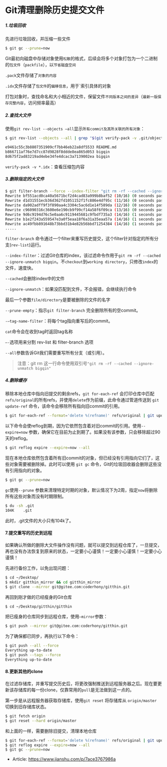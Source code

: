 # Git清理删除历史提交文件

##### 1.垃圾回收

先进行垃圾回收，并压缩一些文件

```bash
$ git gc --prune=now
```

Git最初向磁盘中存储对象使用`松散`的格式，后续会将多个对象打包为一个二进制的`包文件`（`packfile`），以`节省磁盘空间`

`.pack`文件存储了`对象的内容`

`.idx`文件存储了`包文件`的`偏移信息`，用于`索引具体的对象

打包对象时，查找命名和大小相近的文件，保留文件`不同版本之间的差异`（`最新一版保存完整内容`，访问频率最高）

##### 2.查找大文件

使用`git rev-list --objects —all`显示`所有commit及其所关联的所有对象`：

```bash
$ git rev-list --objects --all | grep "$(git verify-pack -v .git/objects/pack/*.idx | sort -k 3 -n | tail -3 | awk '{print$1}')"

e9461c55c3b8807351909cf7bb46eb22a8df5533 README.md
b866711af76e7d7cc87d9828f8ddde8ea865d053 bigqin
8d675f2ad83219ad4ebe34fe4dcac3a7139002ea bigqin
```

`verify-pack -v *.idx`：查看压缩包内容

##### 3.删除指定的大文件

```bash
$ git filter-branch --force --index-filter "git rm -rf --cached --ignore-unmatch bigqin" --prune-empty --tag-name-filter cat -- --all
Rewrite bf551acd0ca40a5671bcf2d4cad83a999b8baf52 (10/16) (0 seconds passed, remaining 0 predicted)    rm 'bigqin'
Rewrite d1d31551ecb36d362fd1051152f1fc886e4df95c (11/16) (0 seconds passed, remaining 0 predicted)    rm 'bigqin'
Rewrite da902adff9f3f890aa4c3304c5ac6d1e14f589da (12/16) (0 seconds passed, remaining 0 predicted)    rm 'bigqin'
Rewrite c96090316c3600e6e190cb9f99cf14a58f6f09ca (13/16) (0 seconds passed, remaining 0 predicted)    rm 'bigqin'
Rewrite 9d6c9194d76c5e0aa6c9119445681c9fbdf735a3 (14/16) (1 seconds passed, remaining 0 predicted)    rm 'bigqin'
Rewrite b1e2f243a559547e3a0f5eaa18f6a31a35eaa57a (14/16) (1 seconds passed, remaining 0 predicted)    rm 'bigqin'
Rewrite ac49fbb891648b73bbd31b4e82b56bbd71254384 (14/16) (1 seconds passed, remaining 0 predicted)    rm 'bigqin'
.....
```

`filter-branch` 命令通过一个filter来重写历史提交，这个filter针对指定的所有分支(`rev-list`)运行。

`--index-filter`：过滤Git仓库的index，该过滤命令作用于`git rm -rf --cached --ignore-unmatch bigqin`。不`checkout`到`working directory`，只修改`index`的文件，速度快。

`--cached`会删除index中的文件

`--ignore-unmatch`：如果没匹配到文件，不会报错，会继续执行命令

最后一个参数`file/directory`是要被删除的文件的名字

`--prune-empty`：指示`git filter-branch` 完全删除所有的空commit。

`-–tag-name-filter`：将每个tag指向重写后的commit。

`cat`命令会在收到tag时返回tag名称

`–-`选项用来分割 rev-list 和 filter-branch 选项

`--all`参数告诉Git我们需要重写所有分支（或引用）。

> 注意：git rm 这一行命令使用双引号`"git rm -rf --cached --ignore-unmatch bigqin"`

##### 4.删除缓存

移除本地仓库中指向旧提交的剩余refs，`git for-each-ref` 会打印仓库中匹配`refs/original`的所有refs，并使用`delete`作为前缀，此命令通过管道传送到 `git update-ref` 命令，该命令会移除所有指向旧commit的引用。

```bash
$ git for-each-ref --format='delete %(refname)' refs/original | git update-ref --stdin
```

以下命令会使reflog到期，因为它依然包含着对旧commit的引用。使用`--expire=now` 参数，确保它在目前为止到期了。如果没有该参数，只会移除超过90天的reflog。

```bash
$ git reflog expire --expire=now --all
```

现在本地仓库依然包含着所有旧commit的对象，但已经没有引用指向它们了，这些对象需要被删除掉。此时可以使用 `git gc` 命令，Git的垃圾回收器会删除这些没有引用指向的对象。

```bash
$ git gc --prune=now
```

`gc`使用`--prune` 参数来清理特定时期的对象，默认情况下为2周，指定`now`将删除所有这些对象而没有时期限制。

```bash
$ du -sh .git
104K    .git
```

此时，.git文件的大小只有104k了。

#### 7.提交重写的历史到远程

如果确认所做的删除大文件操作没有问题，就可以提交到远程仓库了，一旦提交，再也没有办法恢复到原来的状态，一定要小心谨慎！一定要小心谨慎！一定要小心谨慎！

先进行备份工作，以免出现问题：

```bash
$ cd ~/Desktop/
$ mkdir gitthin_mirror && cd gitthin_mirror
$ git clone --mirror git@gitee.com:coderhony/gitthin.git
```

再回到刚才做的已经瘦身的Git仓库

```bash
$ cd ~/Desktop/gitthin/gitthin
```

把已瘦身的仓库同步到远程仓库，使用`—mirror`参数：

```bash
$ git push --mirror git@gitee.com:coderhony/gitthin.git
```

为了确保都已同步，再执行以下命令：

```bash
$ git push --all --force
Everything up-to-date
$ git push --tags --force
Everything up-to-date
```

#### 8.更新其他的clone

在过滤存储库，并重写提交历史后，将更改强制推送到远程服务器之后。现在要更新该存储库的每一份clone，仅靠常用的`pull`是无法做到这一点的。

第一步是从远程服务器获取存储库，使用`git reset` 将存储库从 `origin/master` 切换到旧存储库状态。

```bash
$ git fetch origin
$ git reset --hard origin/master
```

和上面的一样，需要删除旧提交，清理本地仓库

```bash
$ git for-each-ref --format='delete %(refname)' refs/original | git update-ref --stdin
$ git reflog expire --expire=now --all
$ git gc --prune=now
```


- Article: https://www.jianshu.com/p/7ace3767986a